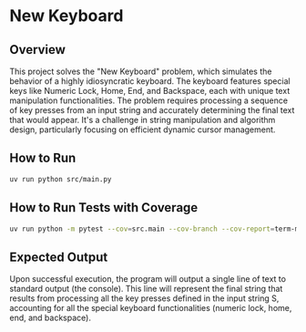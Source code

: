 # New Keyboard

## Overview
This project solves the "New Keyboard" problem, which simulates the behavior of a highly idiosyncratic keyboard. The keyboard features special keys like Numeric Lock, Home, End, and Backspace, each with unique text manipulation functionalities. The problem requires processing a sequence of key presses from an input string and accurately determining the final text that would appear. It's a challenge in string manipulation and algorithm design, particularly focusing on efficient dynamic cursor management.

## How to Run
```bash
uv run python src/main.py
```

## How to Run Tests with Coverage
```bash
uv run python -m pytest --cov=src.main --cov-branch --cov-report=term-missing test.py
```

## Expected Output
Upon successful execution, the program will output a single line of text to standard output (the console). This line will represent the final string that results from processing all the key presses defined in the input string S, accounting for all the special keyboard functionalities (numeric lock, home, end, and backspace).